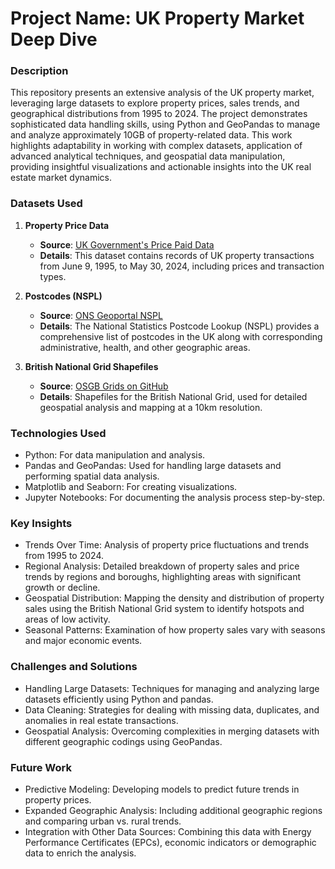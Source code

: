 # Project Name: UK Property Market Deep Dive
### Description
This repository presents an extensive analysis of the UK property market, leveraging large datasets to explore property prices, sales trends, and geographical distributions from 1995 to 2024. The project demonstrates sophisticated data handling skills, using Python and GeoPandas to manage and analyze approximately 10GB of property-related data. This work highlights adaptability in working with complex datasets, application of advanced analytical techniques, and geospatial data manipulation, providing insightful visualizations and actionable insights into the UK real estate market dynamics.

### Datasets Used
1. **Property Price Data**
   - **Source**: [UK Government's Price Paid Data](https://www.gov.uk/government/statistical-data-sets/price-paid-data-downloads)
   - **Details**: This dataset contains records of UK property transactions from June 9, 1995, to May 30, 2024, including prices and transaction types.

2. **Postcodes (NSPL)**
   - **Source**: [ONS Geoportal NSPL](https://geoportal.statistics.gov.uk/datasets/f7464f3658ba439ba577651b32014cfe/about)
   - **Details**: The National Statistics Postcode Lookup (NSPL) provides a comprehensive list of postcodes in the UK along with corresponding administrative, health, and other geographic areas.

3. **British National Grid Shapefiles**
   - **Source**: [OSGB Grids on GitHub](https://github.com/charlesroper/OSGB_Grids?tab=readme-ov-file)
   - **Details**: Shapefiles for the British National Grid, used for detailed geospatial analysis and mapping at a 10km resolution.

### Technologies Used
- Python: For data manipulation and analysis.
- Pandas and GeoPandas: Used for handling large datasets and performing spatial data analysis.
- Matplotlib and Seaborn: For creating visualizations.
- Jupyter Notebooks: For documenting the analysis process step-by-step.

### Key Insights
- Trends Over Time: Analysis of property price fluctuations and trends from 1995 to 2024.
- Regional Analysis: Detailed breakdown of property sales and price trends by regions and boroughs, highlighting areas with significant growth or decline.
- Geospatial Distribution: Mapping the density and distribution of property sales using the British National Grid system to identify hotspots and areas of low activity.
- Seasonal Patterns: Examination of how property sales vary with seasons and major economic events.

### Challenges and Solutions
- Handling Large Datasets: Techniques for managing and analyzing large datasets efficiently using Python and pandas.
- Data Cleaning: Strategies for dealing with missing data, duplicates, and anomalies in real estate transactions.
- Geospatial Analysis: Overcoming complexities in merging datasets with different geographic codings using GeoPandas.

### Future Work
- Predictive Modeling: Developing models to predict future trends in property prices.
- Expanded Geographic Analysis: Including additional geographic regions and comparing urban vs. rural trends.
- Integration with Other Data Sources: Combining this data with Energy Performance Certificates (EPCs), economic indicators or demographic data to enrich the analysis.
